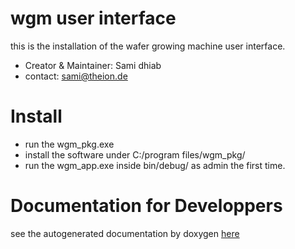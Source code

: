 # wgm user interface
this is the installation of the wafer growing machine user interface.

* Creator & Maintainer: Sami dhiab
* contact: sami@theion.de

# Install

* run the wgm_pkg.exe
* install the software under C:/program files/wgm_pkg/
* run the wgm_app.exe inside bin/debug/ as admin the first time. 

# Documentation for Developpers

see the autogenerated documentation by doxygen [here](docs/html/index.html)